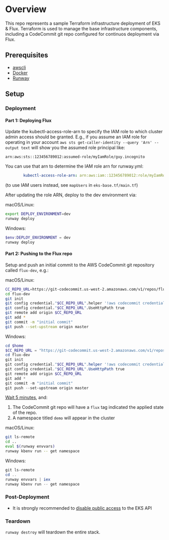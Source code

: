 # Overview

This repo represents a sample Terraform infrastructure deployment of EKS & Flux. Terraform is used to manage the base infrastructure components, including a CodeCommit git repo configured for continuos deployment via Flux.

## Prerequisites

* [awscli](https://docs.aws.amazon.com/cli/latest/userguide/cli-chap-install.html)
* [Docker](https://docs.docker.com/get-docker/)
* [Runway](https://pypi.org/project/runway/)

## Setup

### Deployment

#### Part 1: Deploying Flux

Update the kubectl-access-role-arn to specify the IAM role to which cluster admin access should be granted. E.g., if you assume an IAM role for operating in your account `aws sts get-caller-identity --query 'Arn' --output text` will show you the assumed role principal like:

```text
arn:aws:sts::123456789012:assumed-role/myIamRole/guy.incognito
```

You can use that arn to determine the IAM role arn for runway.yml:

```yaml
        kubectl-access-role-arn: arn:aws:iam::123456789012:role/myIamRole
```

(to use IAM users instead, see `mapUsers` in `eks-base.tf/main.tf`)

After updating the role ARN, deploy to the dev environment via:

macOS/Linux:

```sh
export DEPLOY_ENVIRONMENT=dev
runway deploy
```

Windows:

```powershell
$env:DEPLOY_ENVIRONMENT = dev
runway deploy
```

#### Part 2: Pushing to the Flux repo

Setup and push an initial commit to the AWS CodeCommit git repository called `flux-dev`, e.g.:

macOS/Linux:

```sh
CC_REPO_URL=https://git-codecommit.us-west-2.amazonaws.com/v1/repos/flux-dev
cd flux-dev
git init
git config credential."$CC_REPO_URL".helper '!aws codecommit credential-helper $@'
git config credential."$CC_REPO_URL".UseHttpPath true
git remote add origin $CC_REPO_URL
git add *
git commit -m "initial commit"
git push --set-upstream origin master
```

Windows:

```powershell
cd $home
$CC_REPO_URL = "https://git-codecommit.us-west-2.amazonaws.com/v1/repos/flux-dev"
cd flux-dev
git init
git config credential."$CC_REPO_URL".helper '!aws codecommit credential-helper $@'
git config credential."$CC_REPO_URL".UseHttpPath true
git remote add origin $CC_REPO_URL
git add *
git commit -m "initial commit"
git push --set-upstream origin master
```

[Wait 5 minutes](https://docs.fluxcd.io/en/1.21.1/faq/#how-often-does-flux-check-for-new-git-commits-and-can-i-make-it-sync-faster), and:

1) The CodeCommit git repo will have a `flux` tag indicated the applied state of the repo.
2) A namespace titled `demo` will appear in the cluster

macOS/Linux:

```sh
git ls-remote
cd ..
eval $(runway envvars)
runway kbenv run -- get namespace
```

Windows:

```powershell
git ls-remote
cd ..
runway envvars | iex
runway kbenv run -- get namespace
```

### Post-Deployment

* It is strongly recommended to [disable public access](https://docs.aws.amazon.com/eks/latest/userguide/cluster-endpoint.html#modify-endpoint-access) to the EKS API

### Teardown

`runway destroy` will teardown the entire stack.
